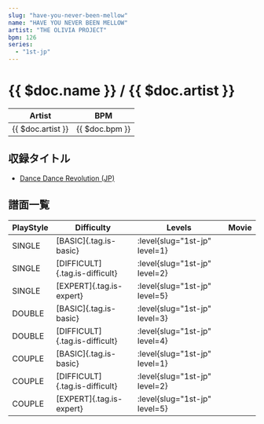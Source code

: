```yaml
---
slug: "have-you-never-been-mellow"
name: "HAVE YOU NEVER BEEN MELLOW"
artist: "THE OLIVIA PROJECT"
bpm: 126
series:
  - "1st-jp"
---
```


# {{ $doc.name }} / {{ $doc.artist }}

|Artist|BPM|
|------|---|
|{{ $doc.artist }}|{{ $doc.bpm }}|

## 収録タイトル

- [Dance Dance Revolution (JP)](/series/1st-jp/)

## 譜面一覧

|PlayStyle|Difficulty|Levels|Movie|
|---------|----------|------|-----|
|SINGLE|[BASIC]{.tag.is-basic}|:level{slug="1st-jp" level=1}||
|SINGLE|[DIFFICULT]{.tag.is-difficult}|:level{slug="1st-jp" level=2}||
|SINGLE|[EXPERT]{.tag.is-expert}|:level{slug="1st-jp" level=5}||
|DOUBLE|[BASIC]{.tag.is-basic}|:level{slug="1st-jp" level=3}||
|DOUBLE|[DIFFICULT]{.tag.is-difficult}|:level{slug="1st-jp" level=4}||
|COUPLE|[BASIC]{.tag.is-basic}|:level{slug="1st-jp" level=1}||
|COUPLE|[DIFFICULT]{.tag.is-difficult}|:level{slug="1st-jp" level=2}||
|COUPLE|[EXPERT]{.tag.is-expert}|:level{slug="1st-jp" level=5}||
